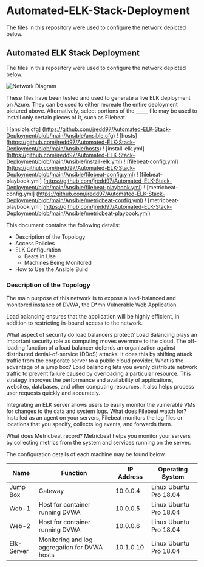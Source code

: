 # Automated-ELK-Stack-Deployment
The files in this repository were used to configure the network depicted below.
## Automated ELK Stack Deployment

The files in this repository were used to configure the network depicted below.

![Network Diagram](https://github.com/jredd97/Automated-ELK-Stack-Deployment/tree/main/Diagrams/redteam_diagram.png "redteam_diagram")

These files have been tested and used to generate a live ELK deployment on Azure. They can be used to either recreate the entire deployment pictured above. Alternatively, select portions of the _____ file may be used to install only certain pieces of it, such as Filebeat.

! [ansible.cfg] (https://github.com/jredd97/Automated-ELK-Stack-Deployment/blob/main/Ansible/ansible.cfg)
! [hosts] (https://github.com/jredd97/Automated-ELK-Stack-Deployment/blob/main/Ansible/hosts)
! [install-elk.yml] (https://github.com/jredd97/Automated-ELK-Stack-Deployment/blob/main/Ansible/install-elk.yml)
! [filebeat-config.yml] (https://github.com/jredd97/Automated-ELK-Stack-Deployment/blob/main/Ansible/filebeat-config.yml)
! [filebeat-playbook.yml] (https://github.com/jredd97/Automated-ELK-Stack-Deployment/blob/main/Ansible/filebeat-playbook.yml)
! [metricbeat-config.yml] (https://github.com/jredd97/Automated-ELK-Stack-Deployment/blob/main/Ansible/metricbeat-config.yml)
! [metricbeat-playbook.yml] (https://github.com/jredd97/Automated-ELK-Stack-Deployment/blob/main/Ansible/metricbeat-playbook.yml)


This document contains the following details:
- Description of the Topology
- Access Policies
- ELK Configuration
  - Beats in Use
  - Machines Being Monitored
- How to Use the Ansible Build


### Description of the Topology

The main purpose of this network is to expose a load-balanced and monitored instance of DVWA, the D*mn Vulnerable Web Application.

Load balancing ensures that the application will be highly efficient, in addition to restricting in-bound access to the network.

What aspect of security do load balancers protect?
Load Balancing plays an important security role as computing moves evermore to the cloud. The off-loading function of a load balancer defends an organization against distributed denial-of-service (DDoS) attacks. It does this by shifting attack traffic from the corporate server to a public cloud provider.
What is the advantage of a jump box?
 Load balancing lets you evenly distribute network traffic to prevent failure caused by overloading a particular resource. This strategy improves the performance and availability of applications, websites, databases, and other computing resources. It also helps process user requests quickly and accurately.


Integrating an ELK server allows users to easily monitor the vulnerable VMs for changes to the data and system logs.
What does Filebeat watch for?
Installed as an agent on your servers, Filebeat monitors the log files or locations that you specify, collects log events, and forwards them.
	
What does Metricbeat record?
Metricbeat helps you monitor your servers by collecting metrics from the system and services running on the server.

The configuration details of each machine may be found below.

| Name       | Function                                                                | IP Address | Operating System |
|---------------|-----------------------------------------------------------------|-----------------|------------------|
| Jump Box | Gateway                                                               | 10.0.0.4      | Linux Ubuntu Pro 18.04 |
| Web-1       | Host for container running DVWA                        | 10.0.0.5      | Linux Ubuntu Pro 18.04 |
| Web-2       | Host for container running DVWA                         |  10.0.0.6    | Linux Ubuntu Pro 18.04 |
| Elk-Server | Monitoring and log aggregation for DVWA hosts  |10.1.0.10    | Linux Ubuntu Pro 18.04 |
